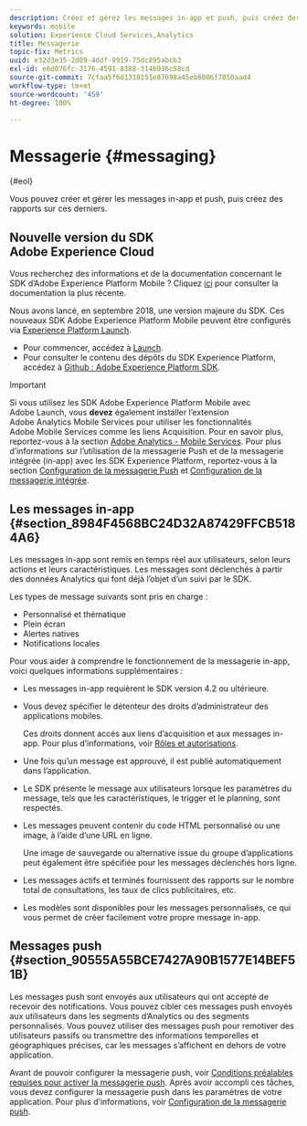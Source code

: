 ```yaml
---
description: Créez et gérez les messages in-app et push, puis créez des rapports sur ces derniers.
keywords: mobile
solution: Experience Cloud Services,Analytics
title: Messagerie
topic-fix: Metrics
uuid: e32d3e35-2d09-4ddf-8919-75dc895abcb3
exl-id: e6d076fc-3176-4591-8388-314b936c58cd
source-git-commit: 7cfaa5f6d1318151e87698a45eb6006f7850aad4
workflow-type: tm+mt
source-wordcount: '459'
ht-degree: 100%

---
```


# Messagerie {#messaging}

{#eol}

Vous pouvez créer et gérer les messages in-app et push, puis créez des rapports sur ces derniers.

## Nouvelle version du SDK Adobe Experience Cloud

Vous recherchez des informations et de la documentation concernant le SDK d’Adobe Experience Platform Mobile ? Cliquez [ici](https://aep-sdks.gitbook.io/docs/) pour consulter la documentation la plus récente.

Nous avons lancé, en septembre 2018, une version majeure du SDK. Ces nouveaux SDK Adobe Experience Platform Mobile peuvent être configurés via [Experience Platform Launch](https://www.adobe.com/fr/experience-platform/launch.html).

* Pour commencer, accédez à [Launch](https://launch.adobe.com/).
* Pour consulter le contenu des dépôts du SDK Experience Platform, accédez à [Github : Adobe Experience Platform SDK](https://github.com/Adobe-Marketing-Cloud/acp-sdks).

>[!IMPORTANT]
>
> Si vous utilisez les SDK Adobe Experience Platform Mobile avec Adobe Launch, vous **devez** également installer l’extension Adobe Analytics Mobile Services pour utiliser les fonctionnalités Adobe Mobile Services comme les liens Acquisition. Pour en savoir plus, reportez-vous à la section [Adobe Analytics - Mobile Services](https://aep-sdks.gitbook.io/docs/using-mobile-extensions/adobe-analytics-mobile-services). Pour plus d’informations sur l’utilisation de la messagerie Push et de la messagerie intégrée (in-app) avec les SDK Experience Platform, reportez-vous à la section [Configuration de la messagerie Push](https://aep-sdks.gitbook.io/docs/using-mobile-extensions/adobe-analytics-mobile-services#set-up-push-messaging) et [Configuration de la messagerie intégrée](https://aep-sdks.gitbook.io/docs/using-mobile-extensions/adobe-analytics-mobile-services#set-up-in-app-messaging).

## Les messages in-app {#section_8984F4568BC24D32A87429FFCB5184A6}

Les messages in-app sont remis en temps réel aux utilisateurs, selon leurs actions et leurs caractéristiques. Les messages sont déclenchés à partir des données Analytics qui font déjà l’objet d’un suivi par le SDK.

Les types de message suivants sont pris en charge :

* Personnalisé et thématique
* Plein écran
* Alertes natives
* Notifications locales

Pour vous aider à comprendre le fonctionnement de la messagerie in-app, voici quelques informations supplémentaires :

* Les messages in-app requièrent le SDK version 4.2 ou ultérieure.
* Vous devez spécifier le détenteur des droits d’administrateur des applications mobiles.

   Ces droits donnent accès aux liens d’acquisition et aux messages in-app. Pour plus d’informations, voir [Rôles et autorisations](/help/using/gs/c-mob-roles-and-permissions.md).
* Une fois qu’un message est approuvé, il est publié automatiquement dans l’application.
* Le SDK présente le message aux utilisateurs lorsque les paramètres du message, tels que les caractéristiques, le trigger et le planning, sont respectés.
* Les messages peuvent contenir du code HTML personnalisé ou une image, à l’aide d’une URL en ligne.

   Une image de sauvegarde ou alternative issue du groupe d’applications peut également être spécifiée pour les messages déclenchés hors ligne.
* Les messages actifs et terminés fournissent des rapports sur le nombre total de consultations, les taux de clics publicitaires, etc.
* Les modèles sont disponibles pour les messages personnalisés, ce qui vous permet de créer facilement votre propre message in-app.

## Messages push {#section_90555A55BCE7427A90B1577E14BEF51B}

Les messages push sont envoyés aux utilisateurs qui ont accepté de recevoir des notifications. Vous pouvez cibler ces messages push envoyés aux utilisateurs dans les segments d’Analytics ou des segments personnalisés. Vous pouvez utiliser des messages push pour remotiver des utilisateurs passifs ou transmettre des informations temporelles et géographiques précises, car les messages s’affichent en dehors de votre application.

Avant de pouvoir configurer la messagerie push, voir [Conditions préalables requises pour activer la messagerie push](/help/using/c-manage-app-settings/c-mob-confg-app/configure-push-messaging/prerequisites-push-messaging.md). Après avoir accompli ces tâches, vous devez configurer la messagerie push dans les paramètres de votre application. Pour plus d’informations, voir [Configuration de la messagerie push](/help/using/c-manage-app-settings/c-mob-confg-app/configure-push-messaging/configure-push-messaging.md).
